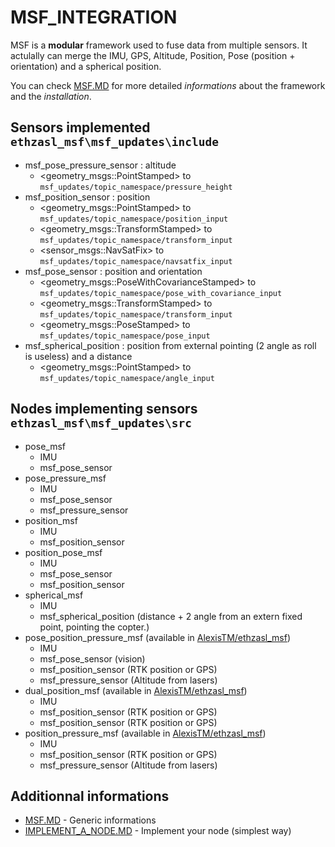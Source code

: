 MSF_INTEGRATION
================

MSF is a **modular** framework used to fuse data from multiple sensors. It actulally can merge the IMU, GPS, Altitude, Position, Pose (position + orientation) and a spherical position.

You can check [MSF.MD](MSF.MD) for more detailed *informations* about the framework and the *installation*.

Sensors implemented `ethzasl_msf\msf_updates\include`
-----------------

* msf_pose_pressure_sensor : altitude 
  * &lt;geometry_msgs::PointStamped&gt; to `msf_updates/topic_namespace/pressure_height`
* msf_position_sensor : position
  * &lt;geometry_msgs::PointStamped&gt; to `msf_updates/topic_namespace/position_input`
  * &lt;geometry_msgs::TransformStamped&gt; to `msf_updates/topic_namespace/transform_input`
  * &lt;sensor_msgs::NavSatFix&gt; to `msf_updates/topic_namespace/navsatfix_input`
* msf_pose_sensor : position and orientation
  * &lt;geometry_msgs::PoseWithCovarianceStamped&gt; to `msf_updates/topic_namespace/pose_with_covariance_input`
  * &lt;geometry_msgs::TransformStamped&gt; to `msf_updates/topic_namespace/transform_input`
  * &lt;geometry_msgs::PoseStamped&gt; to `msf_updates/topic_namespace/pose_input`
* msf_spherical_position : position from external pointing (2 angle as roll is useless) and a distance
  * &lt;geometry_msgs::PointStamped&gt; to `msf_updates/topic_namespace/angle_input`

Nodes implementing sensors `ethzasl_msf\msf_updates\src`
-----------------------

* pose_msf
  * IMU
  * msf_pose_sensor
* pose_pressure_msf
  * IMU
  * msf_pose_sensor
  * msf_pressure_sensor
* position_msf
  * IMU
  * msf_position_sensor
* position_pose_msf
  * IMU
  * msf_pose_sensor
  * msf_position_sensor
* spherical_msf
  * IMU
  * msf_spherical_position (distance + 2 angle from an extern fixed point, pointing the copter.)
* pose_position_pressure_msf (available in [AlexisTM/ethzasl_msf](https://github.com/AlexisTM/ethzasl_msf/))
  * IMU 
  * msf_pose_sensor (vision)
  * msf_position_sensor (RTK position or GPS)
  * msf_pressure_sensor (Altitude from lasers)
* dual_position_msf (available in [AlexisTM/ethzasl_msf](https://github.com/AlexisTM/ethzasl_msf/))
  * IMU 
  * msf_position_sensor (RTK position or GPS)
  * msf_position_sensor (RTK position or GPS)
* position_pressure_msf (available in [AlexisTM/ethzasl_msf](https://github.com/AlexisTM/ethzasl_msf/))
  * IMU 
  * msf_position_sensor (RTK position or GPS)
  * msf_pressure_sensor (Altitude from lasers)

Additionnal informations 
----------------------

* [MSF.MD](MSF.MD) - Generic informations
* [IMPLEMENT_A_NODE.MD](MSF.MD) - Implement your node (simplest way)
